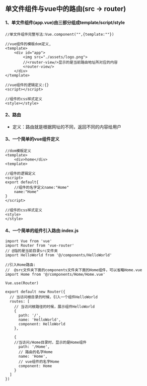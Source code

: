 ## 单文件组件与vue中的路由(src -> router)

#### 1、单文件组件(app.vue)由三部分组成template/script/style

```
//单文件组件完整写法:Vue.component("",{template:""})

//vue组件的模板dom定义,
<template>
	<div id="app">
        <img src="./assets/logo.png">
        //<router-view/>显示的是当前路由地址所对应的内容
        <router-view/>
  	</div>
</template>

//vue组件的逻辑定义:{}
<script></script>

//组件的css样式定义
<style></style>
```



#### 2、路由

* 定义：路由就是根据网址的不同，返回不同的内容给用户



#### 3、一个简单的vue组件定义

```
//dom模板定义
<template>
    <div>home</div>
<template>

//组件的逻辑定义
<script>
export default{
	//组件的名字定义name:"Home"
    name:"Home"
}
</script>

//组件的css样式定义
<style>
</style>
```

#### 4、一个简单的组件引入路由:index.js

```
import Vue from 'vue'
import Router from 'vue-router'
// @指的是当前目录src文件夹
import HelloWorld from '@/components/HelloWorld'

//引入Home路由:
//	@src文件夹下面的components文件夹下面的Home组件，可以省略Home.vue
import Home from '@/components/Home/Home.vue'

Vue.use(Router)

export default new Router({
  // 当访问根目录的时候，引入一个组件HelloWorld
  routes: [
    // 当访问根路径的时候，展示组件HelloWorld
    {
      path: '/',
      name: 'HelloWorld',
      component: HelloWorld
    },
    
    {
    //当访问/Home目录时，显示的是Home组件
      path: '/Home',
      // 路由的名字Home
      name: 'Home',
      // vue组件的名字Home
      component: Home
    }
  ]
})
```

